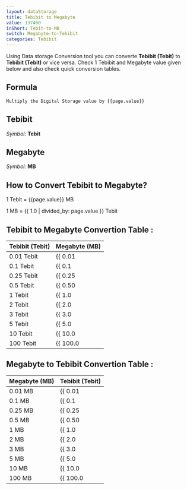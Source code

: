 ```yaml
---
layout: dataStorage
title: Tebibit to Megabyte
value: 137400
inShort: Tebit-to-MB
switch: Megabyte-to-Tebibit
categories: Tebibit
---
```


Using Data storage Conversion tool you can converte **Tebibit (Tebit)** to **Tebibit (Tebit)** or vice versa. Check 1 Tebibit and Megabyte value given below and also check quick conversion tables.

## Formula
`Multiply the Digital Storage value by {{page.value}}`

## Tebibit
*Symbol:* **Tebit**

## Megabyte
*Symbol:* **MB**

## How to Convert Tebibit to Megabyte?

1 Tebit = {{page.value}} MB

1 MB = {{ 1.0 | divided_by: page.value }} Tebit


## Tebibit to Megabyte Convertion Table :

| Tebibit (Tebit) | Megabyte (MB) |
| ---- | ---- |
| 0.01 Tebit | {{ 0.01 | times: page.value }} MB |
| 0.1 Tebit | {{ 0.1 | times: page.value }} MB |
| 0.25 Tebit | {{ 0.25 | times: page.value }} MB |
| 0.5 Tebit | {{ 0.50 | times: page.value }} MB |
| 1 Tebit | {{ 1.0 | times: page.value }} MB |
| 2 Tebit | {{ 2.0 | times: page.value }} MB |
| 3 Tebit | {{ 3.0 | times: page.value }} MB |
| 5 Tebit | {{ 5.0 | times: page.value }} MB |
| 10 Tebit | {{ 10.0 | times: page.value }} MB |
| 100 Tebit | {{ 100.0 | times: page.value }} MB |

## Megabyte to Tebibit Convertion Table :

| Megabyte (MB) | Tebibit (Tebit) |
| ---- | ---- |
| 0.01 MB | {{ 0.01 | divided_by: page.value }} Tebit |
| 0.1 MB | {{ 0.1 | divided_by: page.value }} Tebit |
| 0.25 MB | {{ 0.25 | divided_by: page.value }} Tebit |
| 0.5 MB | {{ 0.50 | divided_by: page.value }} Tebit |
| 1 MB | {{ 1.0 | divided_by: page.value }} Tebit |
| 2 MB | {{ 2.0 | divided_by: page.value }} Tebit |
| 3 MB | {{ 3.0 | divided_by: page.value }} Tebit |
| 5 MB | {{ 5.0 | divided_by: page.value }} Tebit |
| 10 MB | {{ 10.0 | divided_by: page.value }} Tebit |
| 100 MB | {{ 100.0 | divided_by: page.value }} Tebit |


<script>
document.getElementById('selectInput')[15].selected = true
document.getElementById('selectOutput')[8].selected = true
</script>
